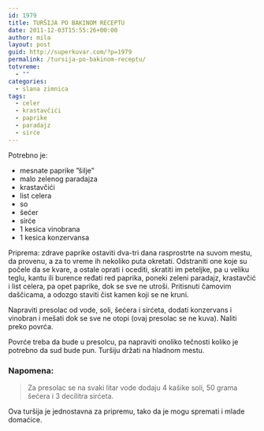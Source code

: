 ```yaml
---
id: 1979
title: TURŠIJA PO BAKINOM RECEPTU
date: 2011-12-03T15:55:26+00:00
author: mila
layout: post
guid: http://superkuvar.com/?p=1979
permalink: /tursija-po-bakinom-receptu/
totvreme:
  - ""
categories:
  - slana zimnica
tags:
  - celer
  - krastavčići
  - paprike
  - paradajz
  - sirće
---
```

Potrebno je:

  * mesnate paprike &#8221;šilje&#8221;
  * malo zelenog paradajza
  * krastavčići
  * list celera
  * so
  * šećer
  * sirće
  * 1 kesica vinobrana
  * 1 kesica konzervansa

Priprema: zdrave paprike ostaviti dva-tri dana rasprostrte na suvom mestu, da provenu, a za to vreme ih nekoliko puta okretati. Odstraniti one koje su počele da se kvare, a ostale oprati i ocediti, skratiti im peteljke, pa u veliku teglu, kantu ili burence ređati red paprika, poneki zeleni paradajz, krastavčić i list celera, pa opet paprike, dok se sve ne utroši. Pritisnuti čamovim daščicama, a odozgo staviti čist kamen koji se ne kruni.

Napraviti presolac od vode, soli, šećera i sirćeta, dodati konzervans i vinobran i mešati dok se sve ne otopi (ovaj presolac se ne kuva). Naliti preko povrća.

Povrće treba da bude u presolcu, pa napraviti onoliko tečnosti koliko je potrebno da sud bude pun. Turšiju držati na hladnom mestu.

### Napomena:
> Za presolac se na svaki litar vode dodaju 4 kašike soli, 50 grama šećera i 3 decilitra sirćeta.

Ova turšija je jednostavna za pripremu, tako da je mogu spremati i mlade domaćice.